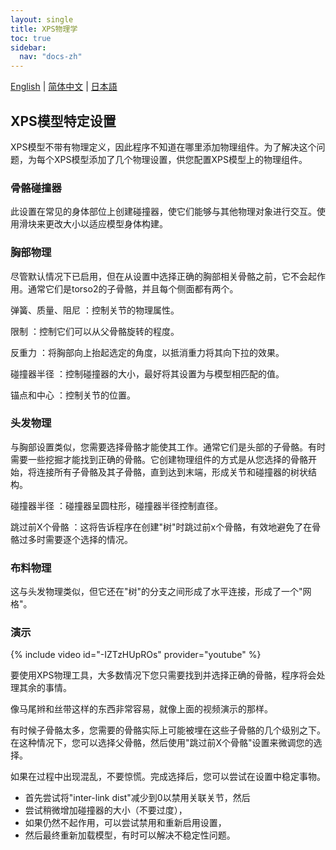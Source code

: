 ```yaml
---
layout: single
title: XPS物理学
toc: true
sidebar:
  nav: "docs-zh"
---
```

[English](/dancexr/features/xps_physics) | [简体中文](/zh/dancexr/features/xps_physics) | [日本語](/jp/dancexr/features/xps_physics)


## XPS模型特定设置
XPS模型不带有物理定义，因此程序不知道在哪里添加物理组件。为了解决这个问题，为每个XPS模型添加了几个物理设置，供您配置XPS模型上的物理组件。

### 骨骼碰撞器
此设置在常见的身体部位上创建碰撞器，使它们能够与其他物理对象进行交互。使用滑块来更改大小以适应模型身体构建。

### 胸部物理
尽管默认情况下已启用，但在从设置中选择正确的胸部相关骨骼之前，它不会起作用。通常它们是torso2的子骨骼，并且每个侧面都有两个。

弹簧、质量、阻尼
：控制关节的物理属性。

限制
：控制它们可以从父骨骼旋转的程度。

反重力
：将胸部向上抬起选定的角度，以抵消重力将其向下拉的效果。

碰撞器半径
：控制碰撞器的大小，最好将其设置为与模型相匹配的值。

锚点和中心
：控制关节的位置。

### 头发物理
与胸部设置类似，您需要选择骨骼才能使其工作。通常它们是头部的子骨骼。有时需要一些挖掘才能找到正确的骨骼。它创建物理组件的方式是从您选择的骨骼开始，将连接所有子骨骼及其子骨骼，直到达到末端，形成关节和碰撞器的树状结构。

碰撞器半径
：碰撞器呈圆柱形，碰撞器半径控制直径。

跳过前X个骨骼
：这将告诉程序在创建"树"时跳过前x个骨骼，有效地避免了在骨骼过多时需要逐个选择的情况。

### 布料物理
这与头发物理类似，但它还在"树"的分支之间形成了水平连接，形成了一个"网格"。

### 演示
{% include video id="-IZTzHUpROs" provider="youtube" %}

要使用XPS物理工具，大多数情况下您只需要找到并选择正确的骨骼，程序将会处理其余的事情。

像马尾辫和丝带这样的东西非常容易，就像上面的视频演示的那样。

有时候子骨骼太多，您需要的骨骼实际上可能被埋在这些子骨骼的几个级别之下。在这种情况下，您可以选择父骨骼，然后使用"跳过前X个骨骼"设置来微调您的选择。

如果在过程中出现混乱，不要惊慌。完成选择后，您可以尝试在设置中稳定事物。
* 首先尝试将"inter-link dist"减少到0以禁用关联关节，然后
* 尝试稍微增加碰撞器的大小（不要过度）， 
* 如果仍然不起作用，可以尝试禁用和重新启用设置， 
* 然后最终重新加载模型，有时可以解决不稳定性问题。